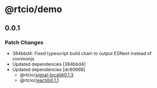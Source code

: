 # @rtcio/demo

## 0.0.1

### Patch Changes

- 384bbd4: Fixed typescript build chain to output ESNext instead of commonjs
- Updated dependencies [384bbd4]
- Updated dependencies [dc60668]
  - @rtcio/signal-local@0.1.3
  - @rtcio/react@0.1.1
